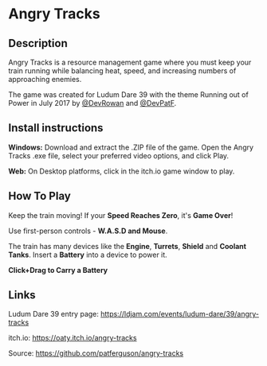# Angry Tracks

## Description

Angry Tracks is a resource management game where you must keep your train running while balancing heat, speed, and increasing numbers of approaching enemies.

The game was created for Ludum Dare 39 with the theme Running out of Power in July 2017 by [@DevRowan](https://twitter.com/DevRowan) and [@DevPatF](https://twitter.com/DevPatF).

## Install instructions

**Windows:** Download and extract the .ZIP file of the game. Open the Angry Tracks .exe file, select your preferred video options, and click Play.

**Web:** On Desktop platforms, click in the itch.io game window to play.

## How To Play

Keep the train moving! If your **Speed Reaches Zero**, it's **Game Over**!

Use first-person controls - **W.A.S.D and Mouse**.

The train has many devices like the **Engine**, **Turrets**, **Shield** and **Coolant Tanks**.
Insert a **Battery** into a device to power it.

**Click+Drag to Carry a Battery**

## Links

Ludum Dare 39 entry page: https://ldjam.com/events/ludum-dare/39/angry-tracks

itch.io: https://oaty.itch.io/angry-tracks

Source: https://github.com/patferguson/angry-tracks
